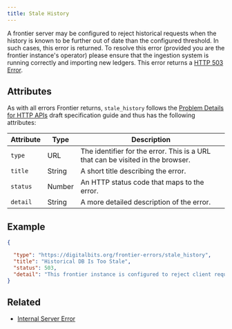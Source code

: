 ```yaml
---
title: Stale History
---
```


A frontier server may be configured to reject historical requests when the history is known to be
further out of date than the configured threshold. In such cases, this error is returned.  To
resolve this error (provided you are the frontier instance's operator) please ensure that the
ingestion system is running correctly and importing new ledgers. This error returns a
[HTTP 503 Error](https://developer.mozilla.org/en-US/docs/Web/HTTP/Response_codes).

## Attributes

As with all errors Frontier returns, `stale_history` follows the
[Problem Details for HTTP APIs](https://tools.ietf.org/html/draft-ietf-appsawg-http-problem-00)
draft specification guide and thus has the following attributes:

| Attribute   | Type   | Description                                                                     |
| ----------- | ------ | ------------------------------------------------------------------------------- |
| `type`      | URL    | The identifier for the error.  This is a URL that can be visited in the browser.|
| `title`     | String | A short title describing the error.                                             |
| `status`    | Number | An HTTP status code that maps to the error.                                     |
| `detail`    | String | A more detailed description of the error.                                       |

## Example

```json
{

  "type": "https://digitalbits.org/frontier-errors/stale_history",
  "title": "Historical DB Is Too Stale",
  "status": 503,
  "detail": "This frontier instance is configured to reject client requests when it can determine that the history database is lagging too far behind the connected instance of digitalbits-core.  If you operate this server, please ensure that the ingestion system is properly running."
}
```

## Related

- [Internal Server Error](./server-error.md)
